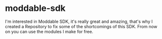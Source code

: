 # moddable-sdk
I'm interested in Moddable SDK, it's really great and amazing, that's why I created a Repository to fix some of the shortcomings of this SDK. From now on you can use the modules I make for free.

